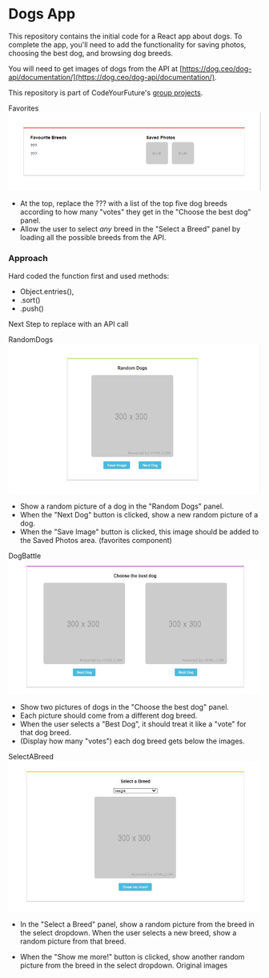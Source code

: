 # Dogs App

This repository contains the initial code for a React app about dogs. To complete the app, you'll need to add the functionality for saving photos, choosing the best dog, and browsing dog breeds.

You will need to get images of dogs from the API at [https://dog.ceo/dog-api/documentation/](https://dog.ceo/dog-api/documentation/).

This repository is part of CodeYourFuture's [group projects](https://github.com/CodeYourFuture/group-projects).  


Favorites   
![Screenshot of project](favorites.png)

- At the top, replace the ??? with a list of the top five dog breeds according to how many "votes" they get in the "Choose the best dog" panel.
- Allow the user to select _any_ breed in the "Select a Breed" panel by loading all the possible breeds from the API. 
### Approach 
Hard coded the function first and used methods: 
- Object.entries(), 
- .sort()  
- .push() 

Next Step to replace with an API call

RandomDogs
![Screenshot of project](RandomDogs.png)

- Show a random picture of a dog in the "Random Dogs" panel.
- When the "Next Dog" button is clicked, show a new random picture of a dog.
- When the "Save Image" button is clicked, this image should be added to the Saved Photos area. (favorites component)

DogBattle
![Screenshot of project](DogBattle.png)

- Show two pictures of dogs in the "Choose the best dog" panel. 
- Each picture should come from a different dog breed. 
- When the user selects a "Best Dog", it should treat it like a "vote" for that dog breed.   
- (Display how many "votes") each dog breed gets below the images.

SelectABreed
![Screenshot of project](SelectABreed.png)

- In the "Select a Breed" panel, show a random picture from the breed in the select dropdown. When the user selects a new breed, show a random picture from that breed.

- When the "Show me more!" button is clicked, show another random picture from the breed in the select dropdown.
Original images 


<!-- ![Screenshot of project](screenshot-1.png)
![Screenshot of project](screenshot-2.png)


## What you need to do

- Show a random picture of a dog in the "Random Dogs" panel. When the "Next Dog" button is clicked, show a new random picture of a dog.
- When the "Save Image" button is clicked, this image should be added to the Saved Photos area.
- Show two pictures of dogs in the "Choose the best dog" panel. Each picture should come from a different dog breed. When the user selects a "Best Dog", it should treat it like a "vote" for that dog breed. Display how many "votes" each dog breed gets below the images.

- In the "Select a Breed" panel, show a random picture from the breed in the select dropdown. When the user selects a new breed, show a random picture from that breed.

- When the "Show me more!" button is clicked, show another random picture from the breed in the select dropdown.

## Stretch goals
- At the top, replace the ??? with a list of the top five dog breeds according to how many "votes" they get in the "Choose the best dog" panel.
- Allow the user to select _any_ breed in the "Select a Breed" panel by loading all the possible breeds from the API. -->
